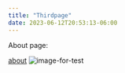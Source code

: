 ```yaml
---
title: "Thirdpage"
date: 2023-06-12T20:53:13-06:00
---
```


About page:

[about](/about)
![image-for-test](/aron-visuals-LSFuPFE9vKE-unsplash.jpg)
